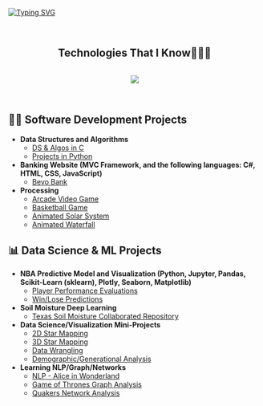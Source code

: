 
<a href="https://git.io/typing-svg"><img src="https://readme-typing-svg.herokuapp.com?font=Silkscreen&size=43&duration=3500&pause=1000&center=true&vCenter=true&random=false&width=1000&height=67&lines=Hi+there!+My+name's+Aayush+%3A);Happy++Scrolling!;Still+here%3F;Check+out+my+projects!" alt="Typing SVG" /></a>


<br>

<div align="center">
  <h2 style="display: inline-block">Technologies That I Know👨🏻‍💻</h2>
  </ul>
</div>
<!--tech stack icons-->
<p align="center">
  <a href="https://skillicons.dev">
    <img src="https://skillicons.dev/icons?i=aws,azure,linux, pytorch,sklearn,arduino,bash,bootstrap,c,css,discord,dotnet,eclipse,figma,github,html,java,js,kubernetes,linux,mongodb,mysql,processing,py,pytorch,raspberrypi,swift,tensorflow,visualstudio&perline=8" />
  </a>
</p>

<br>


<h2>👨‍💻 Software Development Projects</h2>

- <b>Data Structures and Algorithms</b>
  - [DS & Algos in C](https://github.com/aayushSingh0318/Personal_Projects)
  - [Projects in Python](https://github.com/aayushSingh0318/dataStructuresProjects)
- <b>Banking Website (MVC Framework, and the following languages: C#, HTML, CSS, JavaScript)</b>
  - [Bevo Bank](https://github.com/aayushSingh0318/Banking-Website)
- <b>Processing</b>
  - [Arcade Video Game](https://github.com/aayushSingh0318/spaceshipGame)
  - [Basketball Game](https://github.com/aayushSingh0318/BasketballGame)
  - [Animated Solar System](https://github.com/aayushSingh0318/solarSystem)
  - [Animated Waterfall](https://github.com/aayushSingh0318/waterfallSimulation)

<h2>📊 Data Science & ML Projects</h2>

- <b>NBA Predictive Model and Visualization (Python, Jupyter, Pandas, Scikit-Learn (sklearn), Plotly, Seaborn, Matplotlib)</b>
  - [Player Performance Evaluations](https://github.com/aayushSingh0318/nbaPlayers)
  - [Win/Lose Predictions](https://github.com/aayushSingh0318/nbaGames)
- <b>Soil Moisture Deep Learning</b>
  - [Texas Soil Moisture Collaborated Repository](https://github.com/kiat/tx-soil-moisture)
- <b>Data Science/Visualization Mini-Projects</b>
  - [2D Star Mapping](https://github.com/aayushSingh0318/2DskyMap)
  - [3D Star Mapping](https://github.com/aayushSingh0318/3DskyMap)
  - [Data Wrangling](https://github.com/aayushSingh0318/dataWrangling)
  - [Demographic/Generational Analysis](https://github.com/aayushSingh0318/demographicAnalysis)
- <b>Learning NLP/Graph/Networks</b>
  - [NLP - Alice in Wonderland](https://github.com/aayushSingh0318/nlpAlice)
  - [Game of Thrones Graph Analysis](https://github.com/aayushSingh0318/GotNetworkAnalysis)
  - [Quakers Network Analysis](https://github.com/aayushSingh0318/quakersGraph)








